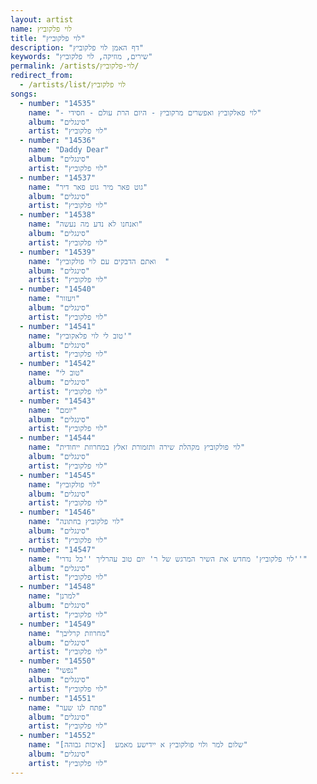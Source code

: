 ```yaml
---
layout: artist
name: לוי פלקוביץ
title: "לוי פלקוביץ"
description: "דף האמן לוי פלקוביץ"
keywords: "שירים, מוזיקה, לוי פלקוביץ"
permalink: /artists/לוי-פלקוביץ/
redirect_from:
  - /artists/list/לוי פלקוביץ
songs:
  - number: "14535"
    name: "- לוי פאלקוביץ ואפשרים מרקוביץ - היום הרת עולם - חסידי"
    album: "סינגלים"
    artist: "לוי פלקוביץ"
  - number: "14536"
    name: "Daddy Dear"
    album: "סינגלים"
    artist: "לוי פלקוביץ"
  - number: "14537"
    name: "גוט פאר מיר גוט פאר דיר"
    album: "סינגלים"
    artist: "לוי פלקוביץ"
  - number: "14538"
    name: "ואנחנו לא נדע מה נעשה"
    album: "סינגלים"
    artist: "לוי פלקוביץ"
  - number: "14539"
    name: "ואתם הדבקים עם לוי פולקוביץ  "
    album: "סינגלים"
    artist: "לוי פלקוביץ"
  - number: "14540"
    name: "ויעזור"
    album: "סינגלים"
    artist: "לוי פלקוביץ"
  - number: "14541"
    name: "טוב לי לוי פלאקוביץ'"
    album: "סינגלים"
    artist: "לוי פלקוביץ"
  - number: "14542"
    name: "טוב לי"
    album: "סינגלים"
    artist: "לוי פלקוביץ"
  - number: "14543"
    name: "יומם"
    album: "סינגלים"
    artist: "לוי פלקוביץ"
  - number: "14544"
    name: "לוי פולקוביץ מקהלת שירה ותזמורת זאלץ במחרוזת ייחודית"
    album: "סינגלים"
    artist: "לוי פלקוביץ"
  - number: "14545"
    name: "לוי פולקוביץ"
    album: "סינגלים"
    artist: "לוי פלקוביץ"
  - number: "14546"
    name: "לוי פלקוביץ בחתונה"
    album: "סינגלים"
    artist: "לוי פלקוביץ"
  - number: "14547"
    name: "לוי פלקוביץ' מחדש את השיר המרגש של ר' יום טוב עהרליך ''כל נדרי''"
    album: "סינגלים"
    artist: "לוי פלקוביץ"
  - number: "14548"
    name: "למרנן"
    album: "סינגלים"
    artist: "לוי פלקוביץ"
  - number: "14549"
    name: "מחרוזת קרליבך"
    album: "סינגלים"
    artist: "לוי פלקוביץ"
  - number: "14550"
    name: "נפשי"
    album: "סינגלים"
    artist: "לוי פלקוביץ"
  - number: "14551"
    name: "פתח לנו שער"
    album: "סינגלים"
    artist: "לוי פלקוביץ"
  - number: "14552"
    name: "שלום למר ולוי פולקוביץ א יידישע מאמע  [איכות גבוהה]"
    album: "סינגלים"
    artist: "לוי פלקוביץ"
---
```


